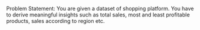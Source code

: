 Problem Statement: You are given a dataset of shopping platform. You have to derive meaningful insights such as total sales, most and least profitable products, sales according to region etc.
